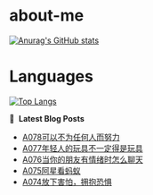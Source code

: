 # about-me
[![Anurag's GitHub stats](https://github-readme-stats.vercel.app/api?username=whitewatercn)](https://github.com/anuraghazra/github-readme-stats)

# Languages
[![Top Langs](https://github-readme-stats.vercel.app/api/top-langs/?username=whitewatercn)](https://github.com/anuraghazra/github-readme-stats)

📕 &nbsp;**Latest Blog Posts**
<!-- BLOG-POST-LIST:START -->
- [A078可以不为任何人而努力](https://blog.whitewater.wang/a078/)
- [A077年轻人的玩具不一定得是玩具](https://blog.whitewater.wang/a077/)
- [A076当你的朋友有情绪时怎么聊天](https://blog.whitewater.wang/a076/)
- [A075阿星看蚂蚁](https://blog.whitewater.wang/a075/)
- [A074放下害怕，拥抱恐惧](https://blog.whitewater.wang/a074/)
<!-- BLOG-POST-LIST:END -->
